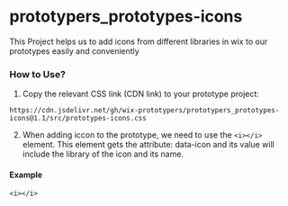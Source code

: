 # prototypers_prototypes-icons
This Project helps us to add icons from different libraries in wix to our prototypes easily and conveniently

### How to Use?
1. Copy the relevant CSS link (CDN link) to your prototype project:
```
https://cdn.jsdelivr.net/gh/wix-prototypers/prototypers_prototypes-icons@1.1/src/prototypes-icons.css
```

2. When adding iccon to the prototype, we need to use the <code>&#60;i&#62;&#60;/i&#62;</code> element. This element gets the attribute: data-icon and its value will include the library of the icon and its name.

#### Example
```
<i></i>
```
